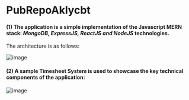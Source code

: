 # PubRepoAklycbt
#### (1) The application is a simple implementation of the Javascript __MERN__ stack: _MongoDB, ExpressJS, ReactJS and NodeJS_ technologies.

The architecture is as follows:

![image](https://user-images.githubusercontent.com/87492917/131127276-66a12954-0081-45ff-975f-31a27cac7969.png)

#### (2) A sample Timesheet System is used to showcase the key technical components of the application:

![image](https://user-images.githubusercontent.com/87492917/131127929-79fecff6-f9ed-4713-904c-11197438c7dc.png)






